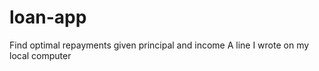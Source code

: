 # loan-app
Find optimal repayments given principal and income
A line I wrote on my local computer  

